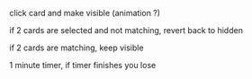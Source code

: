 click card and make visible (animation ?)

if 2 cards are selected and not matching, revert back to hidden

if 2 cards are matching, keep visible

1 minute timer, if timer finishes you lose

